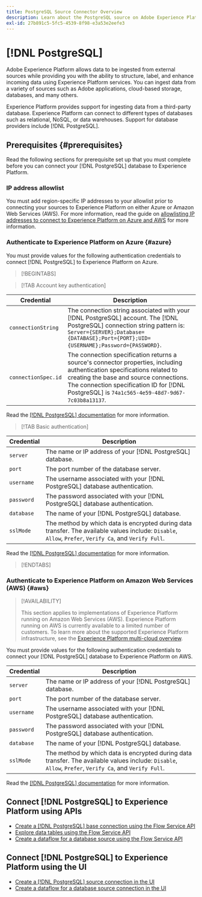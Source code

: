 ```yaml
---
title: PostgreSQL Source Connector Overview
description: Learn about the PostgreSQL source on Adobe Experience Platform.
exl-id: 27b891c5-5fc5-4539-8f98-e3a53e2eefe3
---
```

# [!DNL PostgreSQL]

Adobe Experience Platform allows data to be ingested from external sources while providing you with the ability to structure, label, and enhance incoming data using Experience Platform services. You can ingest data from a variety of sources such as Adobe applications, cloud-based storage, databases, and many others.

Experience Platform provides support for ingesting data from a third-party database. Experience Platform can connect to different types of databases such as relational, NoSQL, or data warehouses. Support for database providers include [!DNL PostgreSQL].

## Prerequisites {#prerequisites}

Read the following sections for prerequisite set up that you must complete before you can connect your [!DNL PostgreSQL] database to Experience Platform.

### IP address allowlist 

You must add region-specific IP addresses to your allowlist prior to connecting your sources to Experience Platform on either Azure or Amazon Web Services (AWS). For more information, read the guide on [allowlisting IP addresses to connect to Experience Platform on Azure and AWS](../../ip-address-allow-list.md) for more information.

### Authenticate to Experience Platform on Azure {#azure}

You must provide values for the following authentication credentials to connect [!DNL PostgreSQL] to Experience Platform on Azure.

>[!BEGINTABS]

>[!TAB Account key authentication]

| Credential | Description |
| --- | --- |
| `connectionString` | The connection string associated with your [!DNL PostgreSQL] account. The [!DNL PostgreSQL] connection string pattern is: `Server={SERVER};Database={DATABASE};Port={PORT};UID={USERNAME};Password={PASSWORD}`. |
| `connectionSpec.id` | The connection specification returns a source's connector properties, including authentication specifications related to creating the base and source connections. The connection specification ID for [!DNL PostgreSQL] is `74a1c565-4e59-48d7-9d67-7c03b8a13137`. |

Read the [[!DNL PostgreSQL] documentation](https://www.postgresql.org/docs/current/) for more information.

>[!TAB Basic authentication]

| Credential | Description |
| --- | --- |
| `server` | The name or IP address of your [!DNL PostgreSQL] database. |
| `port` | The port number of the database server. |
| `username` | The username associated with your [!DNL PostgreSQL] database authentication. |
| `password` | The password associated with your [!DNL PostgreSQL] database authentication. |
| `database` | The name of your [!DNL PostgreSQL] database. |
| `sslMode` | The method by which data is encrypted during data transfer. The available values include: `Disable`, `Allow`, `Prefer`, `Verify Ca`, and `Verify Full`. |

Read the [[!DNL PostgreSQL] documentation](https://www.postgresql.org/docs/current/) for more information.

>[!ENDTABS]

### Authenticate to Experience Platform on Amazon Web Services (AWS) {#aws}

>[!AVAILABILITY]
>
>This section applies to implementations of Experience Platform running on Amazon Web Services (AWS). Experience Platform running on AWS is currently available to a limited number of customers. To learn more about the supported Experience Platform infrastructure, see the [Experience Platform multi-cloud overview](../../../landing/multi-cloud.md).

You must provide values for the following authentication credentials to connect your [!DNL PostgreSQL] database to Experience Platform on AWS.

| Credential | Description |
| --- | --- |
| `server` | The name or IP address of your [!DNL PostgreSQL] database. |
| `port` | The port number of the database server. |
| `username` | The username associated with your [!DNL PostgreSQL] database authentication. |
| `password` | The password associated with your [!DNL PostgreSQL] database authentication. |
| `database` | The name of your [!DNL PostgreSQL] database. |
| `sslMode` | The method by which data is encrypted during data transfer. The available values include: `Disable`, `Allow`, `Prefer`, `Verify Ca`, and `Verify Full`. |

Read the [[!DNL PostgreSQL] documentation](https://www.postgresql.org/docs/current/) for more information.

## Connect [!DNL PostgreSQL] to Experience Platform using APIs

- [Create a [!DNL PostgreSQL] base connection using the Flow Service API](../../tutorials/api/create/databases/postgres.md)
- [Explore data tables using the Flow Service API](../../tutorials/api/explore/tabular.md)
- [Create a dataflow for a database source using the Flow Service API](../../tutorials/api/collect/database-nosql.md)

## Connect [!DNL PostgreSQL] to Experience Platform using the UI

- [Create a [!DNL PostgreSQL] source connection in the UI](../../tutorials/ui/create/databases/postgres.md)
- [Create a dataflow for a database source connection in the UI](../../tutorials/ui/dataflow/databases.md)
